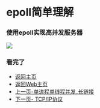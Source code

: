 epoll简单理解  
===

### 使用epoll实现高并发服务器  
![](https://github.com/KissMyLady/Web-of-Python/blob/master/Web_Server/Img/epoll_main1.jpg)  


### 看完了  
- [返回主页](https://github.com/KissMyLady)  
- [返回Web主页](https://github.com/KissMyLady/Web-of-Python)  
- [上一页-单进程单线程并发_长链接](https://github.com/KissMyLady/Web-of-Python/blob/master/Web_Server/long_server.md)  
- [下一页- TCP/IP协议](https://github.com/KissMyLady/Web-of-Python/blob/master/Communicationg/TCP.md)   
